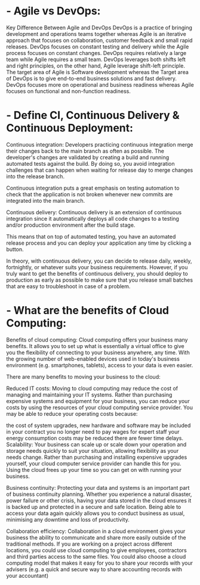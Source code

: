 # - Agile vs DevOps:
Key Difference Between Agile and DevOps
DevOps is a practice of bringing development and operations teams together whereas Agile is an iterative approach that focuses on collaboration, customer feedback and small rapid releases.
DevOps focuses on constant testing and delivery while the Agile process focuses on constant changes.
DevOps requires relatively a large team while Agile requires a small team.
DevOps leverages both shifts left and right principles, on the other hand, Agile leverage shift-left principle.
The target area of Agile is Software development whereas the Target area of DevOps is to give end-to-end business solutions and fast delivery.
DevOps focuses more on operational and business readiness whereas Agile focuses on functional and non-function readiness.
# - Define CI, Continuous Delivery & Continuous Deployment:
Continuous integration:
Developers practicing continuous integration merge their changes back to the main branch as often as possible. The developer's changes are validated by creating a build and running automated tests against the build. By doing so, you avoid integration challenges that can happen when waiting for release day to merge changes into the release branch.

Continuous integration puts a great emphasis on testing automation to check that the application is not broken whenever new commits are integrated into the main branch.

Continuous delivery:
Continuous delivery is an extension of continuous integration since it automatically deploys all code changes to a testing and/or production environment after the build stage. 

This means that on top of automated testing, you have an automated release process and you can deploy your application any time by clicking a button.

In theory, with continuous delivery, you can decide to release daily, weekly, fortnightly, or whatever suits your business requirements. However, if you truly want to get the benefits of continuous delivery, you should deploy to production as early as possible to make sure that you release small batches that are easy to troubleshoot in case of a problem.
# - What are the benefits of Cloud Computing:
Benefits of cloud computing:
Cloud computing offers your business many benefits. It allows you to set up what is essentially a virtual office to give you the flexibility of connecting to your business anywhere, any time. With the growing number of web-enabled devices used in today's business environment (e.g. smartphones, tablets), access to your data is even easier.

There are many benefits to moving your business to the cloud:

Reduced IT costs:
Moving to cloud computing may reduce the cost of managing and maintaining your IT systems. Rather than purchasing expensive systems and equipment for your business, you can reduce your costs by using the resources of your cloud computing service provider. You may be able to reduce your operating costs because:

the cost of system upgrades, new hardware and software may be included in your contract
you no longer need to pay wages for expert staff
your energy consumption costs may be reduced
there are fewer time delays.
Scalability:
Your business can scale up or scale down your operation and storage needs quickly to suit your situation, allowing flexibility as your needs change. Rather than purchasing and installing expensive upgrades yourself, your cloud computer service provider can handle this for you. Using the cloud frees up your time so you can get on with running your business.

Business continuity:
Protecting your data and systems is an important part of business continuity planning. Whether you experience a natural disaster, power failure or other crisis, having your data stored in the cloud ensures it is backed up and protected in a secure and safe location. Being able to access your data again quickly allows you to conduct business as usual, minimising any downtime and loss of productivity.

Collaboration efficiency:
Collaboration in a cloud environment gives your business the ability to communicate and share more easily outside of the traditional methods. If you are working on a project across different locations, you could use cloud computing to give employees, contractors and third parties access to the same files. You could also choose a cloud computing model that makes it easy for you to share your records with your advisers (e.g. a quick and secure way to share accounting records with your accountant)